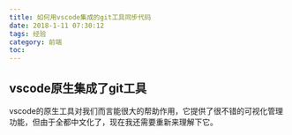 ```yaml
---
title: 如何用vscode集成的git工具同步代码
date: 2018-1-11 07:30:12
tags: 经验
category: 前端
toc:
---
```


## vscode原生集成了git工具

vscode的原生工具对我们而言能很大的帮助作用，它提供了很不错的可视化管理功能，但由于全都中文化了，现在我还需要重新来理解下它。

